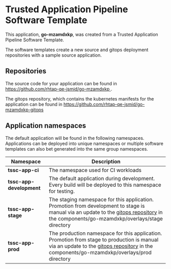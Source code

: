# Trusted Application Pipeline Software Template

This application, **go-mzamdxkp**, was created from a Trusted Application Pipeline Software Template.

The software templates create a new source and gitops deployment repositories with a sample source application. 

## Repositories

The source code for your application can be found in [https://github.com/rhtap-qe-jsmid/go-mzamdxkp ](https://github.com/rhtap-qe-jsmid/go-mzamdxkp ).
 
The gitops repository, which contains the kubernetes manifests for the application can be found in 
[https://github.com/rhtap-qe-jsmid/go-mzamdxkp-gitops ](https://github.com/rhtap-qe-jsmid/go-mzamdxkp-gitops ) 

## Application namespaces 

The default application will be found in the following namespaces. Applications can be deployed into unique namespaces or multiple software templates can also bet generated into the same group namespaces.  

|  Namespace   |  Description   |  
| -------- | -------- |
| **tssc-app-ci** | The namespace used for CI workloads |
| **tssc-app-development** | The default application during development. Every build will be deployed to this namespace for testing. |
| **tssc-app-stage** | The staging namespace for this application. Promotion from development to stage is manual via an update to the [gitops repository](https://github.com/rhtap-qe-jsmid/go-mzamdxkp-gitops ) in the components/go-mzamdxkp/overlays/stage directory |
| **tssc-app-prod** | The production namespace for this application. Promotion from stage to production is manual via an update to the [gitops repository](https://github.com/rhtap-qe-jsmid/go-mzamdxkp-gitops ) in the components/go-mzamdxkp/overlays/prod directory |